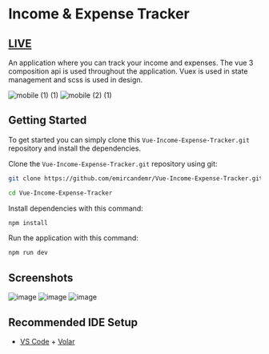 # Income & Expense Tracker

## [LIVE](https://income-expense.vercel.app)

An application where you can track your income and expenses. The vue 3 composition api is used throughout the application. Vuex is used in state management and scss is used in design.

![mobile (1) (1)](https://user-images.githubusercontent.com/72731296/196258572-2e2ea782-28db-4692-91e9-da63326fda8b.png)
![mobile (2) (1)](https://user-images.githubusercontent.com/72731296/196258574-dad3f933-c5c2-4e40-86bc-691dffeeebe9.png)


## Getting Started

To get started you can simply clone this `Vue-Income-Expense-Tracker.git` repository and install the dependencies.

Clone the `Vue-Income-Expense-Tracker.git` repository using git:

```bash
git clone https://github.com/emircandemr/Vue-Income-Expense-Tracker.git

cd Vue-Income-Expense-Tracker
```

Install dependencies with this command:

```bash
npm install
```

Run the application with this command:

```bash
npm run dev
```
## Screenshots

![image](https://user-images.githubusercontent.com/72731296/196255124-495a98b5-5995-40f7-9d64-56f9fcd9ce7a.png)
![image](https://user-images.githubusercontent.com/72731296/196255225-59563df9-b35b-4260-919c-e6309054de11.png)
![image](https://user-images.githubusercontent.com/72731296/196255343-5b384c8b-d347-4587-8f56-6a16a764fc21.png)


## Recommended IDE Setup

- [VS Code](https://code.visualstudio.com/) + [Volar](https://marketplace.visualstudio.com/items?itemName=Vue.volar)
